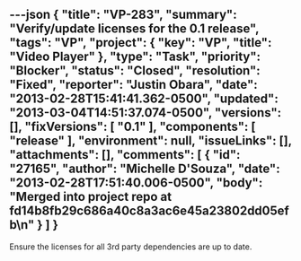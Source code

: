 ---json
{
  "title": "VP-283",
  "summary": "Verify/update licenses for the 0.1 release",
  "tags": "VP",
  "project": {
    "key": "VP",
    "title": "Video Player"
  },
  "type": "Task",
  "priority": "Blocker",
  "status": "Closed",
  "resolution": "Fixed",
  "reporter": "Justin Obara",
  "date": "2013-02-28T15:41:41.362-0500",
  "updated": "2013-03-04T14:51:37.074-0500",
  "versions": [],
  "fixVersions": [
    "0.1"
  ],
  "components": [
    "release"
  ],
  "environment": null,
  "issueLinks": [],
  "attachments": [],
  "comments": [
    {
      "id": "27165",
      "author": "Michelle D'Souza",
      "date": "2013-02-28T17:51:40.006-0500",
      "body": "Merged into project repo at fd14b8fb29c686a40c8a3ac6e45a23802dd05efb\n"
    }
  ]
}
---
Ensure the licenses for all 3rd party dependencies are up to date.

        